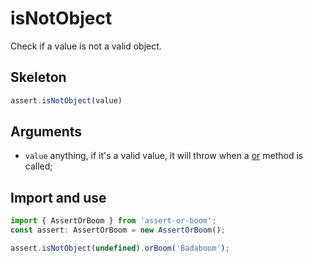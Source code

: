 # isNotObject

Check if a value is not a valid object.

## Skeleton

```ts
assert.isNotObject(value)
```

## Arguments

- `value` anything, if it's a valid value, it will throw when a [or](../or.md) method is called;

## Import and use

```ts
import { AssertOrBoom } from 'assert-or-boom';
const assert: AssertOrBoom = new AssertOrBoom();

assert.isNotObject(undefined).orBoom('Badaboom');
```
